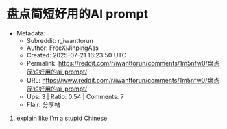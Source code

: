 # 盘点简短好用的AI prompt

- Metadata:
  - Subreddit: r_iwanttorun
  - Author: FreeXiJinpingAss
  - Created: 2025-07-21 16:23:50 UTC
  - Permalink: https://reddit.com/r/iwanttorun/comments/1m5nfw0/盘点简短好用的ai_prompt/
  - URL: https://www.reddit.com/r/iwanttorun/comments/1m5nfw0/盘点简短好用的ai_prompt/
  - Ups: 3 | Ratio: 0.54 | Comments: 7
  - Flair: 分享帖


1.  explain like I’m a stupid Chinese

